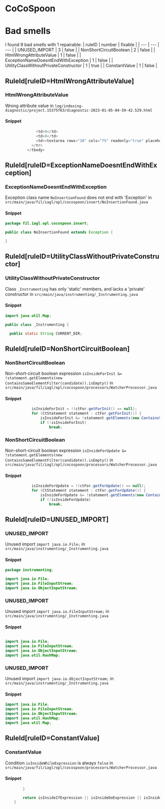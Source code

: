 # CoCoSpoon 
 
# Bad smells
I found 9 bad smells with 1 repairable:
| ruleID | number | fixable |
| --- | --- | --- |
| UNUSED_IMPORT | 3 | false |
| NonShortCircuitBoolean | 2 | false |
| HtmlWrongAttributeValue | 1 | false |
| ExceptionNameDoesntEndWithException | 1 | false |
| UtilityClassWithoutPrivateConstructor | 1 | true |
| ConstantValue | 1 | false |
## RuleId[ruleID=HtmlWrongAttributeValue]
### HtmlWrongAttributeValue
Wrong attribute value
in `log/indexing-diagnostic/project.15375f63/diagnostic-2023-01-05-04-59-42.529.html`
#### Snippet
```java
              <td>0</td>
              <td>0</td>
              <td><textarea rows="10" cols="75" readonly="true" placeholder="empty" style="white-space: pre; border: none">Not collected for refresh</textarea></td>
            </tr>
          </tbody>
```

## RuleId[ruleID=ExceptionNameDoesntEndWithException]
### ExceptionNameDoesntEndWithException
Exception class name `NoInsertionFound` does not end with 'Exception'
in `src/main/java/fil/iagl/opl/cocospoon/insert/NoInsertionFound.java`
#### Snippet
```java
package fil.iagl.opl.cocospoon.insert;

public class NoInsertionFound extends Exception {

}
```

## RuleId[ruleID=UtilityClassWithoutPrivateConstructor]
### UtilityClassWithoutPrivateConstructor
Class `_Instrumenting` has only 'static' members, and lacks a 'private' constructor
in `src/main/java/instrumenting/_Instrumenting.java`
#### Snippet
```java
import java.util.Map;

public class _Instrumenting {

  public static String CURRENT_DIR;
```

## RuleId[ruleID=NonShortCircuitBoolean]
### NonShortCircuitBoolean
Non-short-circuit boolean expression `isInsideForInit &= !statement.getElements(new ContainsSameElementFilter(candidate)).isEmpty()`
in `src/main/java/fil/iagl/opl/cocospoon/processors/WatcherProcessor.java`
#### Snippet
```java
			isInsideForInit = !(ctFor.getForInit() == null);
			for (CtStatement statement : ctFor.getForInit()) {
				isInsideForInit &= !statement.getElements(new ContainsSameElementFilter(candidate)).isEmpty();
				if (!isInsideForInit)
					break;
```

### NonShortCircuitBoolean
Non-short-circuit boolean expression `isInsideForUpdate &= !statement.getElements(new ContainsSameElementFilter(candidate)).isEmpty()`
in `src/main/java/fil/iagl/opl/cocospoon/processors/WatcherProcessor.java`
#### Snippet
```java
			isInsideForUpdate = !(ctFor.getForUpdate() == null);
			for (CtStatement statement : ctFor.getForUpdate()) {
				isInsideForUpdate &= !statement.getElements(new ContainsSameElementFilter(candidate)).isEmpty();
				if (!isInsideForUpdate)
					break;
```

## RuleId[ruleID=UNUSED_IMPORT]
### UNUSED_IMPORT
Unused import `import java.io.File;`
in `src/main/java/instrumenting/_Instrumenting.java`
#### Snippet
```java
package instrumenting;

import java.io.File;
import java.io.FileInputStream;
import java.io.ObjectInputStream;
```

### UNUSED_IMPORT
Unused import `import java.io.FileInputStream;`
in `src/main/java/instrumenting/_Instrumenting.java`
#### Snippet
```java

import java.io.File;
import java.io.FileInputStream;
import java.io.ObjectInputStream;
import java.util.HashMap;
```

### UNUSED_IMPORT
Unused import `import java.io.ObjectInputStream;`
in `src/main/java/instrumenting/_Instrumenting.java`
#### Snippet
```java
import java.io.File;
import java.io.FileInputStream;
import java.io.ObjectInputStream;
import java.util.HashMap;
import java.util.Map;
```

## RuleId[ruleID=ConstantValue]
### ConstantValue
Condition `isInsideWhileExpression` is always `false`
in `src/main/java/fil/iagl/opl/cocospoon/processors/WatcherProcessor.java`
#### Snippet
```java
		}

		return isInsideIfExpression || isInsideDoExpression || isInsideForExpression || isInsideForInit || isInsideForUpdate || isInsideSwitchInit || isInsideWhileExpression;
	}

```

